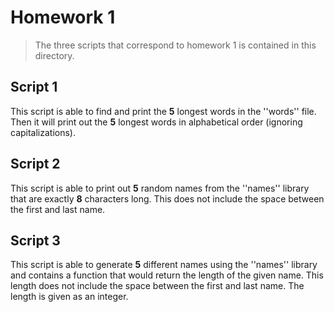 # Homework 1
> The three scripts that correspond to homework 1 is contained in this directory.

## Script 1
This script is able to find and print the **5** longest words in the ''words'' file. Then it will print out the **5** longest words in alphabetical order (ignoring capitalizations).

## Script 2
This script is able to print out **5** random names from the ''names'' library that are exactly **8** characters long. This does not include the space between the first and last name.

## Script 3
This script is able to generate **5** different names using the ''names'' library and contains a function that would return the length of the given name. This length does not include the space between the first and last name. The length is given as an integer.
